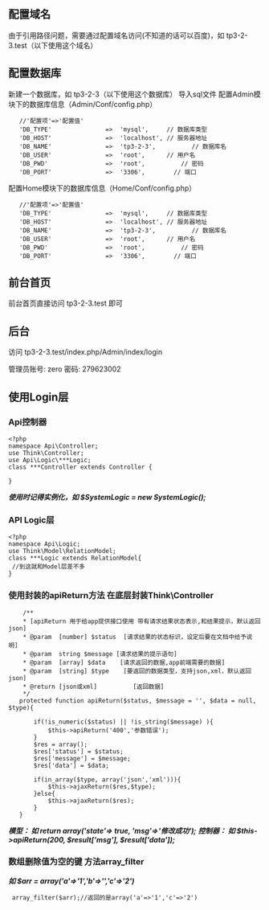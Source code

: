 ﻿## 配置域名
 
 由于引用路径问题，需要通过配置域名访问(不知道的话可以百度)，如 tp3-2-3.test（以下使用这个域名）
 
 ## 配置数据库
 
 新建一个数据库，如 tp3-2-3（以下使用这个数据库）
 导入sql文件
 配置Admin模块下的数据库信息（Admin/Conf/config.php）
 
 ```
    //'配置项'=>'配置值'
    'DB_TYPE'               =>  'mysql',     // 数据库类型
    'DB_HOST'               =>  'localhost', // 服务器地址
    'DB_NAME'               =>  'tp3-2-3',          // 数据库名
    'DB_USER'               =>  'root',      // 用户名
    'DB_PWD'                =>  'root',          // 密码
    'DB_PORT'               =>  '3306',        // 端口
 ```
配置Home模块下的数据库信息（Home/Conf/config.php）
 
 ```
    //'配置项'=>'配置值'
    'DB_TYPE'               =>  'mysql',     // 数据库类型
    'DB_HOST'               =>  'localhost', // 服务器地址
    'DB_NAME'               =>  'tp3-2-3',          // 数据库名
    'DB_USER'               =>  'root',      // 用户名
    'DB_PWD'                =>  'root',          // 密码
    'DB_PORT'               =>  '3306',        // 端口
 ```
 
 ## 前台首页
 
 前台首页直接访问 tp3-2-3.test 即可
 
 ## 后台
 
 访问 tp3-2-3.test/index.php/Admin/index/login
 
 管理员账号: zero
 密码: 279623002
 
 ## 使用Login层
 
 ### Api控制器
 
 ```
 <?php
 namespace Api\Controller;
 use Think\Controller;
 use Api\Logic\***Logic;
 class ***Controller extends Controller {
 
 }
 ```
 ***使用时记得实例化，如 $SystemLogic = new SystemLogic();***
 
 
 ### API Logic层
 
 ```
<?php 
 namespace Api\Logic;
 use Think\Model\RelationModel;
 class ***Logic extends RelationModel{
  //到这就和Model层差不多
 }
 ```
 ### 使用封装的apiReturn方法 在底层封装Think\Controller
 
 ```
     /**
     * [apiReturn 用于给app提供接口使用 带有请求结果状态表示,和结果提示，默认返回json]
     * @param  [number] $status  [请求结果的状态标识，设定后要在文档中给予说明]
     * @param  string $message [请求结果的提示语句]
     * @param  [array] $data    [请求返回的数据,app前端需要的数据]
     * @param  [string] $type    [要返回的数据类型，支持json,xml，默认返回json]
     * @return [json或xml]          [返回数据]
     */
    protected function apiReturn($status, $message = '', $data = null, $type){
    
    	if(!is_numeric($status) || !is_string($message) ){
    		$this->apiReturn('400','参数错误');
    	}
    	$res = array();
    	$res['status'] = $status;
    	$res['message'] = $message;
    	$res['data'] = $data;
    
    	if(in_array($type, array('json','xml'))){
    		$this->ajaxReturn($res,$type);
    	}else{
    		$this->ajaxReturn($res);
    	}
    }
 ```
 
 ***模型： 如 return array('state'=> true, 'msg'=>'修改成功');***
 ***控制器： 如 $this->apiReturn(200, $result['msg'], $result['data']);***
 
 ### 数组删除值为空的键 方法array_filter
 
 ***如 $arr = array('a'=>'1','b'=>'','c'=>'2')***
 
 ```
  array_filter($arr);//返回的是array('a'=>'1','c'=>'2')
 ```
 
 
